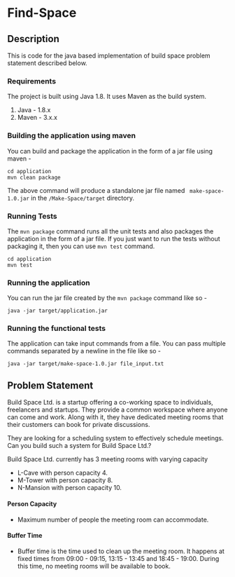# Find-Space

## Description
This is code for the java based implementation of build space problem statement described below.

### Requirements

The project is built using Java 1.8. It uses Maven as the build system.

1. Java - 1.8.x
2. Maven - 3.x.x

### Building the application using maven

You can build and package the application in the form of a jar file using maven -

```
cd application
mvn clean package
```

The above command will produce a standalone jar file named ` make-space-1.0.jar` in the `/Make-Space/target` directory.

### Running Tests

The `mvn package` command runs all the unit tests and also packages the application in the form of a jar file. If you just want to run the tests without packaging it, then you can use `mvn test` command.

```
cd application
mvn test
```

### Running the application

You can run the jar file created by the `mvn package` command like so -

```
java -jar target/application.jar
```

### Running the functional tests

The application can take input commands from a file. You can pass multiple commands separated by a newline in the file like so -

```
java -jar target/make-space-1.0.jar file_input.txt
```

## Problem Statement
Build Space Ltd. is a startup offering a co-working space to individuals, freelancers and startups. They provide a common workspace where anyone can come and work. Along with it, they have dedicated meeting rooms that their customers can book for private discussions.

They are looking for a scheduling system to effectively schedule meetings. Can you build such a system for Build Space Ltd.?

Build Space Ltd. currently has 3 meeting rooms with varying capacity

- L-Cave with person capacity 4.
- M-Tower with person capacity 8.
- N-Mansion with person capacity 10.

#### Person Capacity 
  - Maximum number of people the meeting room can accommodate.
#### Buffer Time 
  - Buffer time is the time used to clean up the meeting room. It happens at fixed times from 09:00 - 09:15, 13:15 - 13:45 and 18:45 - 19:00. During this time, no meeting rooms will be available to book.
